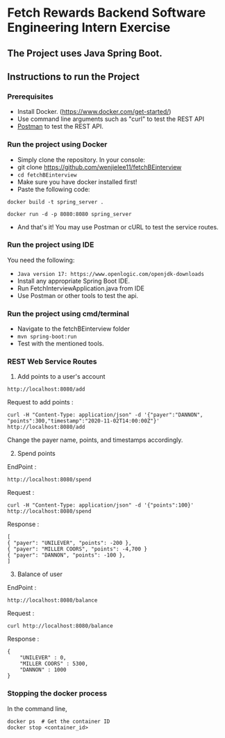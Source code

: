 # Fetch Rewards Backend Software Engineering Intern Exercise

## The Project uses Java Spring Boot.

## Instructions to run the Project

### Prerequisites
- Install Docker. (https://www.docker.com/get-started/)
- Use command line arguments such as "curl" to test the REST API
- [Postman](https://chrome.google.com/webstore/detail/postman/fhbjgbiflinjbdggehcddcbncdddomop?hl=en) to test the REST API.


### Run the project using Docker

- Simply clone the repository. In your console:
- git clone https://github.com/wenjielee11/fetchBEinterview
- ```cd fetchBEinterview```
- Make sure you have docker installed first!
- Paste the following code:
```
docker build -t spring_server .
```
```
docker run -d -p 8080:8080 spring_server
```
- And that's it! You may use Postman or cURL to test the service routes.

### Run the project using IDE
You need the following:
- ```Java version 17: https://www.openlogic.com/openjdk-downloads```
- Install any appropriate Spring Boot IDE.
- Run FetchInterviewApplication.java from IDE
- Use Postman or other tools to test the api.
  
### Run the project using cmd/terminal
- Navigate to the fetchBEinterview folder
- ```mvn spring-boot:run```
- Test with the mentioned tools.

### REST Web Service Routes

1. Add points to a user's account
```
http://localhost:8080/add
```

Request to add points :
```
curl -H "Content-Type: application/json" -d '{"payer":"DANNON", "points":300,"timestamp":"2020-11-02T14:00:00Z"}' http://localhost:8080/add
```
Change the payer name, points, and timestamps accordingly.

2. Spend points

EndPoint :
```
http://localhost:8080/spend
```

Request :
```
curl -H "Content-Type: application/json" -d '{"points":100}' http://localhost:8080/spend
```

Response :
```
[
{ "payer": "UNILEVER", "points": -200 },
{ "payer": "MILLER COORS", "points": -4,700 }
{ "payer": "DANNON", "points": -100 },
]
```

3. Balance of user

EndPoint : 
```
http://localhost:8080/balance
```

Request : 
```
curl http://localhost:8080/balance
```

Response : 
```
{
    "UNILEVER" : 0,
    "MILLER COORS" : 5300,
    "DANNON" : 1000
}
```
### Stopping the docker process
In the command line,
```
docker ps  # Get the container ID
docker stop <container_id>
```
